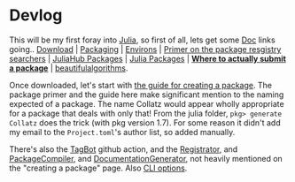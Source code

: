 # Devlog
This will be my first foray into [Julia](https://julialang.org/), so first of all, lets get some [Doc](https://docs.julialang.org/en/v1/) links going.. [Download](https://julialang.org/downloads/) | [Packaging](https://pkgdocs.julialang.org/v1/) | [Environs](https://pkgdocs.julialang.org/v1/environments/) | [Primer on the package resgistry searchers](https://julialang.org/packages/) | [JuliaHub Packages](https://juliahub.com/ui/Packages) | [Julia Packages](https://juliapackages.com/packages) | [**Where to actually submit a package**](https://github.com/JuliaRegistries/General) | [beautifulalgorithms](https://juliapackages.com/packages/beautifulalgorithms).

Once downloaded, let's start with [the guide for creating a package](https://pkgdocs.julialang.org/v1/creating-packages/). The package primer and the guide here make significant mention to the naming expected of a package. The name Collatz would appear wholly appropriate for a package that deals with only that! From the julia folder, `pkg> generate Collatz` does the trick (with pkg version 1.7). For some reason it didn't add my email to the `Project.toml`'s author list, so added manually.

There's also the [TagBot](https://discourse.julialang.org/t/ann-the-tagbot-github-app-is-deprecated-in-favour-of-the-tagbot-github-action/34344) github action, and the [Registrator](https://github.com/JuliaRegistries/Registrator.jl/), and [PackageCompiler](https://github.com/JuliaLang/PackageCompiler.jl), and [DocumentationGenerator](https://github.com/JuliaDocs/DocumentationGenerator.jl), not heavily mentioned on the "creating a package" page. Also [CLI options](https://docs.julialang.org/en/v1/manual/command-line-options/).
